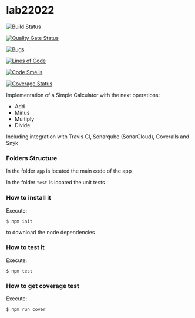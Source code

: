 # lab22022

[![Build Status](https://app.travis-ci.com/dbotia/lab22022.svg?branch=main)](https://app.travis-ci.com/dbotia/lab22022)

[![Quality Gate Status](https://sonarcloud.io/api/project_badges/measure?project=lab22022&metric=alert_status)](https://sonarcloud.io/summary/new_code?id=lab22022)

[![Bugs](https://sonarcloud.io/api/project_badges/measure?project=lab22022&metric=bugs)](https://sonarcloud.io/summary/new_code?id=lab22022)

[![Lines of Code](https://sonarcloud.io/api/project_badges/measure?project=lab22022&metric=ncloc)](https://sonarcloud.io/summary/new_code?id=lab22022)

[![Code Smells](https://sonarcloud.io/api/project_badges/measure?project=lab22022&metric=code_smells)](https://sonarcloud.io/summary/new_code?id=lab22022)

[![Coverage Status](https://coveralls.io/repos/github/dbotia/lab22022/badge.svg)](https://coveralls.io/github/dbotia/lab22022)

Implementation of a Simple Calculator with the next operations:

* Add
* Minus
* Multiply
* Divide

Including integration with Travis CI, Sonarqube (SonarCloud), Coveralls and Snyk

### Folders Structure

In the folder `app` is located the main code of the app

In the folder `test` is located the unit tests

### How to install it

Execute:

```shell
$ npm init
```
to download the node dependencies

### How to test it

Execute:

```shell
$ npm test
```

### How to get coverage test

Execute:

```shell
$ npm run cover
```
